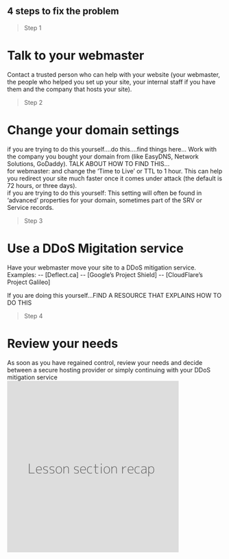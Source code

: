 ## 4 steps to fix the problem
> Step 1
# Talk to your webmaster

Contact a trusted person who can help with your website (your webmaster, the people who helped you set up your site, your internal staff if you have them and the company that hosts your site).
<br>
> Step 2
# Change your domain settings

if you are trying to do this yourself....do this....find things here...
Work with the company you bought your domain from (like EasyDNS, Network Solutions, GoDaddy). TALK ABOUT HOW TO FIND THIS...
<br>
for webmaster: and change the ‘Time to Live’ or TTL to 1 hour.
This can help you redirect your site much faster once it comes under attack (the default is 72 hours, or three days).
<br>
if you are trying to do this yourself: This setting will often be found in ‘advanced’ properties for your domain, sometimes part of the SRV or Service records.
<br>
> Step 3
# Use a DDoS Migitation service

Have your webmaster move your site to a DDoS mitigation service. Examples:
-- [Deflect.ca]
-- [Google’s Project Shield]
-- [CloudFlare’s Project Galileo]
<br>

If you are doing this yourself...FIND A RESOURCE THAT EXPLAINS HOW TO DO THIS
> Step 4
# Review your needs

As soon as you have regained control, review your needs and decide between a secure hosting provider or simply continuing with your DDoS mitigation service
<br>
![](recap.png)
